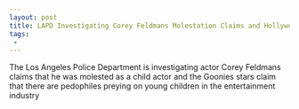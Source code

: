 ```yaml
---
layout: post
title: LAPD Investigating Corey Feldmans Molestation Claims and Hollywoods Pedophilia Ring
tags:
 -
---
```

The Los Angeles Police Department is investigating actor Corey Feldmans claims that he was molested as a child actor and the Goonies stars claim that there are pedophiles preying on young children in the entertainment industry
